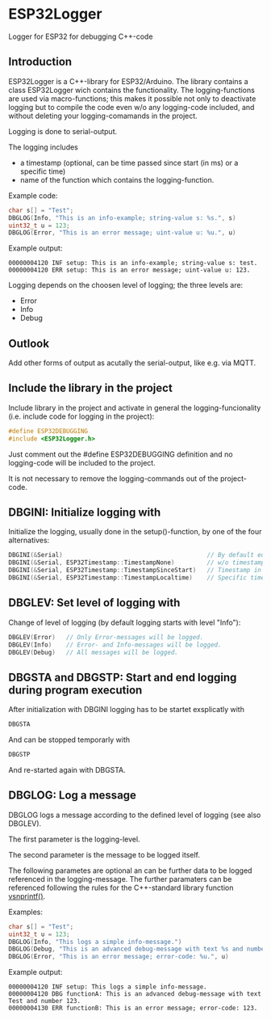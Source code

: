 # ESP32Logger
Logger for ESP32 for debugging C++-code

## Introduction
ESP32Logger is a C++-library for ESP32/Arduino.
The library contains a class ESP32Logger wich contains the functionality.
The logging-functions are used via macro-functions; this makes it possible not only to deactivate logging but to compile the code even w/o any logging-code included, and without deleting your logging-comamands in the project.

Logging is done to serial-output.

The logging includes 
* a timestamp (optional, can be time passed since start (in ms) or a specific time)
* name of the function which contains the logging-function.

Example code:
```C++
char s[] = "Test";
DBGLOG(Info, "This is an info-example; string-value s: %s.", s)
uint32_t u = 123;
DBGLOG(Error, "This is an error message; uint-value u: %u.", u)
```
Example output:
```
00000004120 INF setup: This is an info-example; string-value s: test.
00000004120 ERR setup: This is an error message; uint-value u: 123.
```
Logging depends on the choosen level of logging; the three levels are:
* Error
* Info
* Debug

## Outlook
Add other forms of output as acutally the serial-output, like e.g. via MQTT.

## Include the library in the project

Include library in the project and activate in general the logging-funcionality (i.e. include code for logging in the project):
```C++
#define ESP32DEBUGGING
#include <ESP32Logger.h>
```
Just comment out the #define ESP32DEBUGGING definition and no logging-code will be included to the project.

It is not necessary to remove the logging-commands out of the project-code.

## DBGINI: Initialize logging with 

Initialize the logging, usually done in the setup()-function, by one of the four alternatives:
```C++
DBGINI(&Serial)                                        // By default equal to "TimestampSinceStart"
DBGINI(&Serial, ESP32Timestamp::TimestampNone)         // w/o timestamp
DBGINI(&Serial, ESP32Timestamp::TimestampSinceStart)   // Timestamp in milli-seconds since start of program
DBGINI(&Serial, ESP32Timestamp::TimestampLocaltime)    // Specific time, has to be set in the beginning
```

## DBGLEV: Set level of logging with 

Change of level of logging (by default logging starts with level "Info"):
```C++
DBGLEV(Error)   // Only Error-messages will be logged.
DBGLEV(Info)    // Error- and Info-messages will be logged.
DBGLEV(Debug)   // All messages will be logged.
```

## DBGSTA and DBGSTP: Start and end logging during program execution

After initialization with DBGINI logging has to be startet exsplicatly with
```C++
DBGSTA
```
And can be stopped temporarly with
```C++
DBGSTP
```
And re-started again with DBGSTA.

## DBGLOG: Log a message

DBGLOG logs a message according to the defined level of logging (see also DBGLEV).

The first parameter is the logging-level.

The second parameter is the message to be logged itself.

The following parametes are optional an can be further data to be logged referenced in the logging-message.
The further paramaters can be referenced following the rules for the C++-standard library function [vsnprintf()](https://www.cplusplus.com/reference/cstdio/vsnprintf/).

Examples:
```C++
char s[] = "Test";
uint32_t u = 123;
DBGLOG(Info, "This logs a simple info-message.")
DBGLOG(Debug, "This is an advanced debug-message with text %s and number %u.", s, u)
DBGLOG(Error, "This is an error message; error-code: %u.", u)
```
Example output:
```
00000004120 INF setup: This logs a simple info-message.
00000004120 DBG functionA: This is an advanced debug-message with text Test and number 123.
00000004130 ERR functionB: This is an error message; error-code: 123.
```
